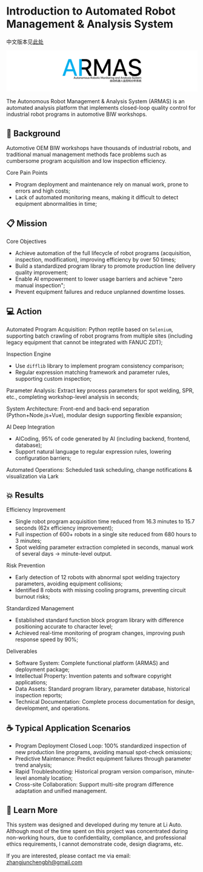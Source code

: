 # Introduction to Automated Robot Management & Analysis System

中文版本见[此处](README.md)

![ARMAS-Icon](https://github.com/KeithBH/ARMAS-Intro/blob/main/ARMAS-Icon-BgWhite.png?raw=true)

The Autonomous Robot Management & Analysis System (ARMAS) is an automated analysis platform that implements closed-loop quality control for industrial robot programs in automotive BIW workshops.

## 🤔 Background

Automotive OEM BIW workshops have thousands of industrial robots, and traditional manual management methods face problems such as cumbersome program acquisition and low inspection efficiency.

Core Pain Points
- Program deployment and maintenance rely on manual work, prone to errors and high costs;
- Lack of automated monitoring means, making it difficult to detect equipment abnormalities in time;

## 📋 Mission

Core Objectives
- Achieve automation of the full lifecycle of robot programs (acquisition, inspection, modification), improving efficiency by over 50 times;
- Build a standardized program library to promote production line delivery quality improvement;
- Enable AI empowerment to lower usage barriers and achieve "zero manual inspection";
- Prevent equipment failures and reduce unplanned downtime losses.

## 💻 Action

Automated Program Acquisition: Python reptile based on `Selenium`, supporting batch crawling of robot programs from multiple sites (including legacy equipment that cannot be integrated with FANUC ZDT);

Inspection Engine
- Use `difflib` library to implement program consistency comparison;
- Regular expression matching framework and parameter rules, supporting custom inspection;

Parameter Analysis: Extract key process parameters for spot welding, SPR, etc., completing workshop-level analysis in seconds;

System Architecture: Front-end and back-end separation (Python+Node.js+Vue), modular design supporting flexible expansion;

AI Deep Integration
- AICoding, 95% of code generated by AI (including backend, frontend, database);
- Support natural language to regular expression rules, lowering configuration barriers;

Automated Operations: Scheduled task scheduling, change notifications & visualization via Lark

## 💥 Results

Efficiency Improvement
- Single robot program acquisition time reduced from 16.3 minutes to 15.7 seconds (62x efficiency improvement);
- Full inspection of 600+ robots in a single site reduced from 680 hours to 3 minutes;
- Spot welding parameter extraction completed in seconds, manual work of several days → minute-level output.

Risk Prevention
- Early detection of 12 robots with abnormal spot welding trajectory parameters, avoiding equipment collisions;
- Identified 8 robots with missing cooling programs, preventing circuit burnout risks;

Standardized Management
- Established standard function block program library with difference positioning accurate to character level;
- Achieved real-time monitoring of program changes, improving push response speed by 90%;

Deliverables
- Software System: Complete functional platform (ARMAS) and deployment package;
- Intellectual Property: Invention patents and software copyright applications;
- Data Assets: Standard program library, parameter database, historical inspection reports;
- Technical Documentation: Complete process documentation for design, development, and operations.

## ☕️ Typical Application Scenarios

- Program Deployment Closed Loop: 100% standardized inspection of new production line programs, avoiding manual spot-check omissions;
- Predictive Maintenance: Predict equipment failures through parameter trend analysis;
- Rapid Troubleshooting: Historical program version comparison, minute-level anomaly location;
- Cross-site Collaboration: Support multi-site program difference adaptation and unified management.

## 🧐 Learn More

This system was designed and developed during my tenure at Li Auto. Although most of the time spent on this project was concentrated during non-working hours, due to confidentiality, compliance, and professional ethics requirements, I cannot demonstrate code, design diagrams, etc.

If you are interested, please contact me via email: zhangjunchengbh@gmail.com 
